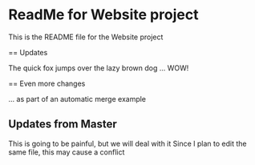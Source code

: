 # ReadMe for Website project

This is the README file for the Website project

== Updates

The quick fox jumps over the lazy brown dog ... WOW!

== Even more changes

... as part of an automatic merge example

## Updates from Master

This is going to be painful, but we will deal with it
Since I plan to edit the same file, this may cause a conflict


